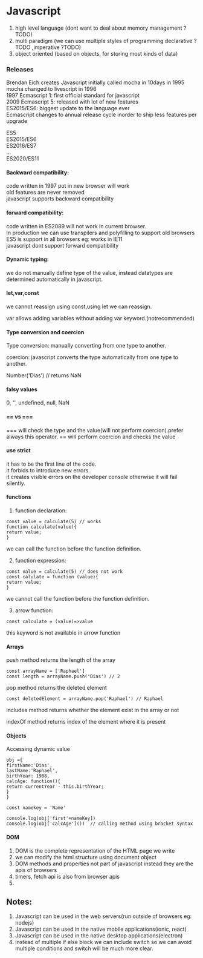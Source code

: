 # Javascript

1. high level language (dont want to deal about memory management ?TODO)
2. multi paradigm (we can use multiple styles of programming declarative ?TODO ,imperative ?TODO)
3. object oriented (based on objects, for storing most kinds of data)

### Releases

Brendan Eich creates Javascript initially called mocha in 10days in 1995  
mocha changed to livescript in 1996  
1997 Ecmascript 1: first official standard for javascript  
2009 Ecmascript 5: released with lot of new features  
ES2015/ES6: biggest update to the language ever  
Ecmascript changes to annual release cycle inorder to ship less features per upgrade

ES5  
ES2015/ES6  
ES2016/ES7  
...  
ES2020/ES11

#### Backward compatibility:

code written in 1997 put in new browser will work  
old features are never removed  
javascript supports backward compatibility

#### forward compatibility:

code written in ES2089 will not work in current browser.  
In production we can use transpilers and polyfilling to support old browsers  
ES5 is support in all browsers eg: works in IE11  
javascript dont support forward compatibility

#### Dynamic typing:

we do not manually define type of the value, instead datatypes are determined automatically in javascript.

#### let,var,const

we cannot reassign using const,using let we can reassign.

var allows adding variables without adding var keyword.(notrecommended)

#### Type conversion and coercion

Type conversion: manually converting from one type to another.

coercion: javascript converts the type automatically from one type to another.

Number('Dias') // returns NaN

#### falsy values

0, '', undefined, null, NaN

#### == vs ===

=== will check the type and the value(will not perform coercion).prefer always this operator.
== will perform coercion and checks the value

#### use strict

it has to be the first line of the code.  
it forbids to introduce new errors.  
it creates visible errors on the developer console otherwise it will fail silently.

#### functions

1. function declaration:

```
const value = calculate(5) // works
function calculate(value){
return value;
}
```

we can call the function before the function definition.

2. function expression:

```
const value = calculate(5) // does not work
const calulate = function (value){
return value;
}
```

we cannot call the function before the function definition.

3. arrow function:

```
const calculate = (value)=>value
```

this keyword is not available in arrow function

#### Arrays

push method returns the length of the array

```
const arrayName = ['Raphael']
const length = arrayName.push('Dias') // 2
```

pop method returns the deleted element

```
const deletedElement = arrayName.pop('Raphael') // Raphael
```

includes method returns whether the element exist in the array or not

indexOf method returns index of the element where it is present

#### Objects

Accessing dynamic value

```
obj ={
firstName:'Dias',
lastName:'Raphael',
birthYear: 1988,
calcAge: function(){
return currentYear - this.birthYear;
}
}

const namekey = 'Name'

console.log(obj['first'+nameKey])
console.log(obj['calcAge']())  // calling method using bracket syntax
```

#### DOM

1. DOM is the complete representation of the HTML page we write
2. we can modify the html structure using document object
3. DOM methods and properties not part of javascript instead they are the apis of browsers
4. timers, fetch api is also from browser apis
5.

## Notes:

1. Javascript can be used in the web servers(run outside of browsers eg: nodejs)
2. Javascript can be used in the native mobile applications(ionic, react)
3. Javascript can be used in the native desktop applications(electron)
4. instead of multiple if else block we can include switch so we can avoid multiple conditions and switch will be much more clear.
